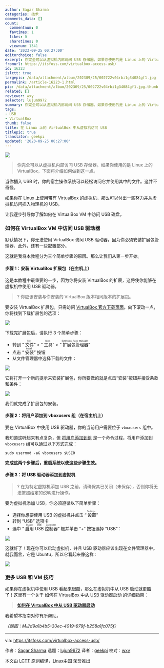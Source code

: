 ```yaml
---
author: Sagar Sharma
categories: 技术
comments_data: []
count:
  commentnum: 0
  favtimes: 1
  likes: 0
  sharetimes: 0
  viewnum: 1341
date: '2023-09-25 00:27:00'
editorchoice: false
excerpt: 你完全可以从虚拟机内部访问 USB 存储器。如果你使用的是 Linux 上的 VirtualBox，下面将介绍如何做到这一点。
fromurl: https://itsfoss.com/virtualbox-access-usb/
id: 16223
islctt: true
largepic: /data/attachment/album/202309/25/002722v04rbi1g34084gf1.jpg
permalink: /article-16223-1.html
pic: /data/attachment/album/202309/25/002722v04rbi1g34084gf1.jpg.thumb.jpg
related: []
reviewer: wxy
selector: lujun9972
summary: 你完全可以从虚拟机内部访问 USB 存储器。如果你使用的是 Linux 上的 VirtualBox，下面将介绍如何做到这一点。
tags:
- USB
- VirtualBox
thumb: false
title: 在 Linux 上的 VirtualBox 中从虚拟机访问 USB
titlepic: true
translator: geekpi
updated: '2023-09-25 00:27:00'
---
```


![](/data/attachment/album/202309/25/002722v04rbi1g34084gf1.jpg)



> 
> 你完全可以从虚拟机内部访问 USB 存储器。如果你使用的是 Linux 上的 VirtualBox，下面将介绍如何做到这一点。
> 
> 
> 


当你插入 USB 时，你的宿主操作系统可以轻松访问它并使用其中的文件。这并不奇怪。


如果你在 Linux 上使用带有 VirtualBox 的虚拟机，那么可以付出一些努力并从虚拟机访问插入物理机的 USB。


让我逐步引导你了解如何在 VirtualBox VM 中访问 USB 磁盘。


### 如何在 VirtualBox VM 中访问 USB 驱动器


默认情况下，你无法使用 VirtualBox 访问 USB 驱动器，因为你必须安装扩展包管理器，此外，还有一些配置部分。


这就是我将本教程分为三个简单步骤的原因。那么让我们从第一步开始。


#### 步骤 1：安装 VirtualBox 扩展包（在主机上）


这是本教程中最重要的一步，因为你将安装 VirtualBox 的扩展，这将使你能够在虚拟机中使用 USB 驱动器。



> 
> ? 你应该安装与你安装的 VirtualBox 版本相同版本的扩展包。
> 
> 
> 


要安装 VirtualBox 扩展包，只需访问 [VirtualBox 官方下载页面](https://www.virtualbox.org/wiki/Downloads)，向下滚动一点，你将找到下载扩展包的选项：


![](/data/attachment/album/202309/25/002742hqro4rbjz0vvr0z8.png)


下载完扩展包后，请执行 3 个简单步骤：


* 转到 “<ruby> 文件 <rt>  File </rt></ruby>” > “<ruby> 工具 <rt>  Tools </rt></ruby>” > “<ruby> 扩展包管理器 <rt>  Extension Pack Manager </rt></ruby>”
* 点击 “<ruby> 安装 <rt>  Install </rt></ruby>” 按钮
* 从文件管理器中选择下载的文件：


![](/data/attachment/album/202309/25/002743tolba6zq977e6w7g.png)


它将打开一个新的提示来安装扩展包，你所要做的就是点击“安装”按钮并接受条款和条件：


![](/data/attachment/album/202309/25/002744w3npgcf9ag2i3fau.png)


我们就完成了扩展包的安装。


#### 步骤 2：将用户添加到 vboxusers 组（在宿主机上）


要在 VirtualBox 中使用 USB 驱动器，你的当前用户需要位于 `vboxusers` 组中。


我知道这听起来有点复杂，但 [将用户添加到组](https://learnubuntu.com/add-user-group/) 是一个命令过程，将用户添加到 `vboxusers` 组可以通过以下方式完成：



```
sudo usermod -aG vboxusers $USER

```

**完成这两个步骤后，重启系统以使这些步骤生效。**


#### 步骤 3：将 USB 驱动器添加到虚拟机



> 
> ? 在为特定虚拟机添加 USB 之前，请确保其已关闭（未保存），否则你将无法按照给定的说明进行操作。
> 
> 
> 


要为虚拟机添加 USB，你必须遵循以下简单步骤：


* 选择你想要使用 USB 的虚拟机并点击 “<ruby> 设置 <rt>  Settings </rt></ruby>”
* 转到 “USB” 选项卡
* 选中 “<ruby> 启用 USB 控制器 <rt>  Enable USB Controller </rt></ruby>” 框并单击 “+” 按钮选择 “USB”：


![](/data/attachment/album/202309/25/002744pyri44afzafxfhy6.png)


这就好了！现在你可以启动虚拟机，并且 USB 驱动器应该出现在文件管理器中。就我而言，它是 Ubuntu，所以它看起来像这样：


![](/data/attachment/album/202309/25/002745bfgkfokfyqxyfodd.png)


### 更多 USB 和 VM 技巧


如果你在虚拟机中使用 USB 看起来很酷，那么在虚拟机中从 USB 启动就更酷了！这里有一个关于 [如何在 VirtualBox 中从 USB 驱动器启动](https://itsfoss.com/virtualbox-boot-from-usb/) 的详细指南：



> 
> **[如何在 VirtualBox 中从 USB 驱动器启动](https://itsfoss.com/virtualbox-boot-from-usb/)**
> 
> 
> 


我希望本指南对你有所帮助。


*（题图：MJ/d9a1b4b5-30ec-4019-979f-b258a1fc075f）*




---


via: <https://itsfoss.com/virtualbox-access-usb/>


作者：[Sagar Sharma](https://itsfoss.com/author/sagar/) 选题：[lujun9972](https://github.com/lujun9972) 译者：[geekpi](https://github.com/geekpi) 校对：[wxy](https://github.com/wxy)


本文由 [LCTT](https://github.com/LCTT/TranslateProject) 原创编译，[Linux中国](https://linux.cn/) 荣誉推出